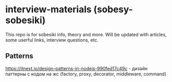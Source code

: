 # interview-materials (sobesy-sobesiki)
This repo is for sobesiki info, theory and more. Will be updated with articles, some userful links, interview questions, etc.

## Patterns
https://itnext.io/design-patterns-in-nodejs-990fed17c49c - дизайн паттерны с кодом на жс (factory, proxy, decorator, middleware, command)
